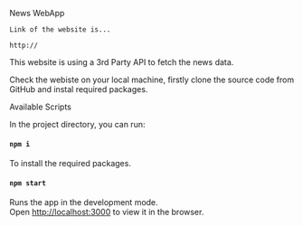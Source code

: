 News WebApp

`Link of the website is...`

`http://`

This website is using a 3rd Party API to fetch the news data.

Check the webiste on your local machine, firstly clone the source code from GitHub and instal required packages.

Available Scripts

In the project directory, you can run:

#### `npm i`
To install the required packages.
#### `npm start`
Runs the app in the development mode.\
Open [http://localhost:3000](http://localhost:3000) to view it in the browser.
